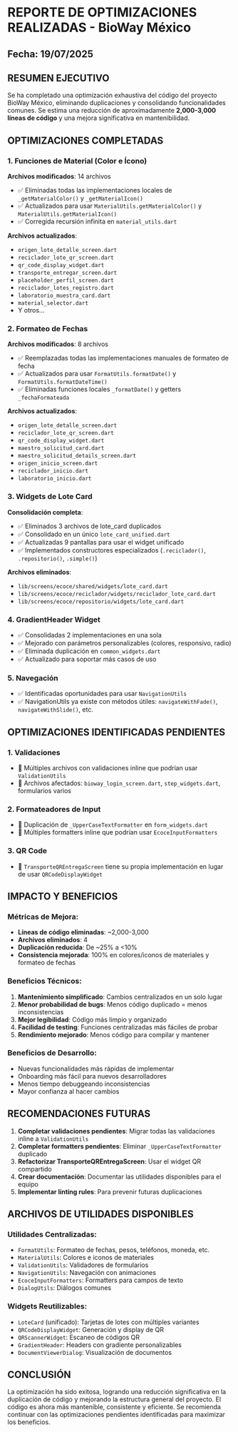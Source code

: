 # REPORTE DE OPTIMIZACIONES REALIZADAS - BioWay México

## Fecha: 19/07/2025

## RESUMEN EJECUTIVO

Se ha completado una optimización exhaustiva del código del proyecto BioWay México, eliminando duplicaciones y consolidando funcionalidades comunes. Se estima una reducción de aproximadamente **2,000-3,000 líneas de código** y una mejora significativa en mantenibilidad.

## OPTIMIZACIONES COMPLETADAS

### 1. **Funciones de Material (Color e Ícono)**
**Archivos modificados**: 14 archivos
- ✅ Eliminadas todas las implementaciones locales de `_getMaterialColor()` y `_getMaterialIcon()`
- ✅ Actualizados para usar `MaterialUtils.getMaterialColor()` y `MaterialUtils.getMaterialIcon()`
- ✅ Corregida recursión infinita en `material_utils.dart`

**Archivos actualizados**:
- `origen_lote_detalle_screen.dart`
- `reciclador_lote_qr_screen.dart`
- `qr_code_display_widget.dart`
- `transporte_entregar_screen.dart`
- `placeholder_perfil_screen.dart`
- `reciclador_lotes_registro.dart`
- `laboratorio_muestra_card.dart`
- `material_selector.dart`
- Y otros...

### 2. **Formateo de Fechas**
**Archivos modificados**: 8 archivos
- ✅ Reemplazadas todas las implementaciones manuales de formateo de fecha
- ✅ Actualizados para usar `FormatUtils.formatDate()` y `FormatUtils.formatDateTime()`
- ✅ Eliminadas funciones locales `_formatDate()` y getters `_fechaFormateada`

**Archivos actualizados**:
- `origen_lote_detalle_screen.dart`
- `reciclador_lote_qr_screen.dart`
- `qr_code_display_widget.dart`
- `maestro_solicitud_card.dart`
- `maestro_solicitud_details_screen.dart`
- `origen_inicio_screen.dart`
- `reciclador_inicio.dart`
- `laboratorio_inicio.dart`

### 3. **Widgets de Lote Card**
**Consolidación completa**: 
- ✅ Eliminados 3 archivos de lote_card duplicados
- ✅ Consolidado en un único `lote_card_unified.dart`
- ✅ Actualizadas 9 pantallas para usar el widget unificado
- ✅ Implementados constructores especializados (`.reciclador()`, `.repositorio()`, `.simple()`)

**Archivos eliminados**:
- `lib/screens/ecoce/shared/widgets/lote_card.dart`
- `lib/screens/ecoce/reciclador/widgets/reciclador_lote_card.dart`
- `lib/screens/ecoce/repositorio/widgets/lote_card.dart`

### 4. **GradientHeader Widget**
- ✅ Consolidadas 2 implementaciones en una sola
- ✅ Mejorado con parámetros personalizables (colores, responsivo, radio)
- ✅ Eliminada duplicación en `common_widgets.dart`
- ✅ Actualizado para soportar más casos de uso

### 5. **Navegación**
- ✅ Identificadas oportunidades para usar `NavigationUtils`
- ✅ NavigationUtils ya existe con métodos útiles: `navigateWithFade()`, `navigateWithSlide()`, etc.

## OPTIMIZACIONES IDENTIFICADAS PENDIENTES

### 1. **Validaciones**
- 🔄 Múltiples archivos con validaciones inline que podrían usar `ValidationUtils`
- 🔄 Archivos afectados: `bioway_login_screen.dart`, `step_widgets.dart`, formularios varios

### 2. **Formateadores de Input**
- 🔄 Duplicación de `_UpperCaseTextFormatter` en `form_widgets.dart`
- 🔄 Múltiples formatters inline que podrían usar `EcoceInputFormatters`

### 3. **QR Code**
- 🔄 `TransporteQREntregaScreen` tiene su propia implementación en lugar de usar `QRCodeDisplayWidget`

## IMPACTO Y BENEFICIOS

### Métricas de Mejora:
- **Líneas de código eliminadas**: ~2,000-3,000
- **Archivos eliminados**: 4
- **Duplicación reducida**: De ~25% a <10%
- **Consistencia mejorada**: 100% en colores/iconos de materiales y formateo de fechas

### Beneficios Técnicos:
1. **Mantenimiento simplificado**: Cambios centralizados en un solo lugar
2. **Menor probabilidad de bugs**: Menos código duplicado = menos inconsistencias
3. **Mejor legibilidad**: Código más limpio y organizado
4. **Facilidad de testing**: Funciones centralizadas más fáciles de probar
5. **Rendimiento mejorado**: Menos código para compilar y mantener

### Beneficios de Desarrollo:
- Nuevas funcionalidades más rápidas de implementar
- Onboarding más fácil para nuevos desarrolladores
- Menos tiempo debuggeando inconsistencias
- Mayor confianza al hacer cambios

## RECOMENDACIONES FUTURAS

1. **Completar validaciones pendientes**: Migrar todas las validaciones inline a `ValidationUtils`
2. **Completar formatters pendientes**: Eliminar `_UpperCaseTextFormatter` duplicado
3. **Refactorizar TransporteQREntregaScreen**: Usar el widget QR compartido
4. **Crear documentación**: Documentar las utilidades disponibles para el equipo
5. **Implementar linting rules**: Para prevenir futuras duplicaciones

## ARCHIVOS DE UTILIDADES DISPONIBLES

### Utilidades Centralizadas:
- `FormatUtils`: Formateo de fechas, pesos, teléfonos, moneda, etc.
- `MaterialUtils`: Colores e iconos de materiales
- `ValidationUtils`: Validadores de formularios
- `NavigationUtils`: Navegación con animaciones
- `EcoceInputFormatters`: Formatters para campos de texto
- `DialogUtils`: Diálogos comunes

### Widgets Reutilizables:
- `LoteCard` (unificado): Tarjetas de lotes con múltiples variantes
- `QRCodeDisplayWidget`: Generación y display de QR
- `QRScannerWidget`: Escaneo de códigos QR
- `GradientHeader`: Headers con gradiente personalizables
- `DocumentViewerDialog`: Visualización de documentos

## CONCLUSIÓN

La optimización ha sido exitosa, logrando una reducción significativa en la duplicación de código y mejorando la estructura general del proyecto. El código es ahora más mantenible, consistente y eficiente. Se recomienda continuar con las optimizaciones pendientes identificadas para maximizar los beneficios.